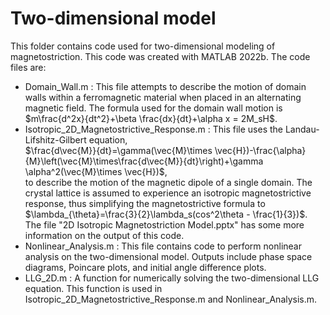 # Two-dimensional model
This folder contains code used for two-dimensional modeling of magnetostriction. This code was created with MATLAB 2022b. The code files are:
<ul>
  <li>Domain_Wall.m : This file attempts to describe the motion of domain walls within a ferromagnetic material when placed in an alternating magnetic field. The formula used for the domain wall motion is $m\frac{d^2x}{dt^2}+\beta \frac{dx}{dt}+\alpha x = 2M_sH$.</li>
  <li>Isotropic_2D_Magnetostrictive_Response.m : This file uses the Landau-Lifshitz-Gilbert equation, <br> $\frac{d\vec{M}}{dt}=\gamma(\vec{M}\times \vec{H})-\frac{\alpha}{M}\left(\vec{M}\times\frac{d\vec{M}}{dt}\right)+\gamma \alpha^2(\vec{M}\times \vec{H})$, <br> to describe the motion of the magnetic dipole of a single domain. The crystal lattice is assumed to experience an isotropic magnetostrictive response, thus simplifying the magnetostrictive formula to $\lambda_{\theta}=\frac{3}{2}\lambda_s(cos^2\theta - \frac{1}{3})$. The file "2D Isotropic Magnetostriction Model.pptx" has some more information on the output of this code. </li>
  <li>Nonlinear_Analysis.m : This file contains code to perform nonlinear analysis on the two-dimensional model. Outputs include phase space diagrams, Poincare plots, and initial angle difference plots.</li>
  <li>LLG_2D.m : A function for numerically solving the two-dimensional LLG equation. This function is used in Isotropic_2D_Magnetostrictive_Response.m and Nonlinear_Analysis.m.</li>
</ul>
